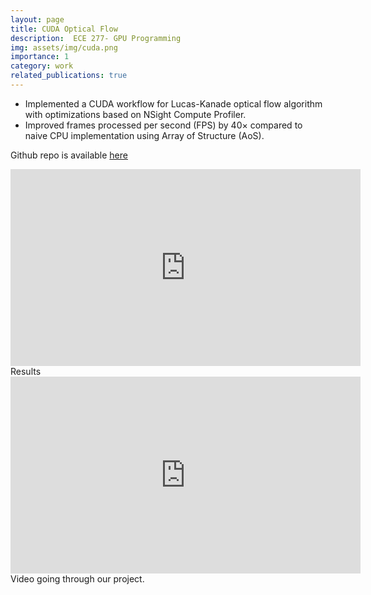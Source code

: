 ```yaml
---
layout: page
title: CUDA Optical Flow
description:  ECE 277- GPU Programming
img: assets/img/cuda.png
importance: 1
category: work
related_publications: true
---
```


<ul>
<li>
 Implemented a CUDA workflow for Lucas-Kanade optical flow algorithm with optimizations based on NSight Compute Profiler.
</li>
<li>
 Improved frames processed per second (FPS) by 40× compared to naive CPU implementation using Array of Structure (AoS).
</li>
</ul>

Github repo is available [here](https://github.com/AnandK27/CUDAOpticalFlow)


<iframe width="560" height="315" src="https://www.youtube.com/embed/huYqKNw96ZA?rel=0&amp;showinfo=0" frameborder="0" allow="autoplay; encrypted-media" allowfullscreen></iframe>

<div class="caption">
    Results
</div>

<iframe width="560" height="315" src="https://www.youtube.com/embed/wG-psnHYOsk?rel=0&amp;showinfo=0" frameborder="0" allow="autoplay; encrypted-media" allowfullscreen></iframe>

<div class="caption">
    Video going through our project.
</div>


